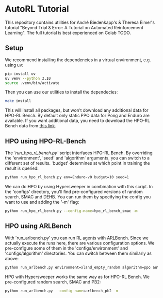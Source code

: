 # AutoRL Tutorial
This repository contains utilities for André Biedenkapp's & Theresa Eimer's tutorial "Beyond Trial & Error: A Tutorial on Automated Reinforcement Learning". The full tutorial is best experienced on Colab TODO.

## Setup
We recommend installing the dependencies in a virtual environment, e.g. using uv:
```bash
pip install uv
uv venv --python 3.10
source .venv/bin/activate
```

Then you can use our utilities to install the dependecies:
```bash
make install
```

This will install all packages, but won't download any additional data for HPO-RL Bench. By default only static PPO data for Pong and Enduro are available. If you want additional data, you need to download the HPO-RL Bench data from [this link](https://drive.google.com/file/d/1AW5_6xGGiklteZgyyDBxSsf6kOLuFPkO/view?usp=share_link).

## HPO using HPO-RL-Bench
The *'run_hpo_rl_bench.py'* script interfaces HPO-RL Bench. By overriding the 'environment', 'seed' and 'algorithm' arguments, you can switch to a different set of results. 'budget' determines at which point in training the result is queried:
```bash
python run_hpo_rl_bench.py env=Enduro-v0 budget=10 seed=1
```

We can do HPO by using Hypersweeper in combination with this script. In the 'configs' directory, you'll find pre-configured versions of random search, SMAC and DEHB. You can run them by specifying the config you want to use and adding the '-m' flag:
```bash
python run_hpo_rl_bench.py --config-name=hpo_rl_bench_smac -m
```

## HPO using ARLBench
With 'run_arlbench.py' you can run RL agents with ARLBench. Since we actually execute the runs here, there are various configuration options. We pre-configure some of them in the 'configs/environment' and 'configs/algorithm' directories. You can switch between them similarly as above:
```bash
python run_arlbench.py environment=xland_empty_random algorithm=ppo autorl.seed=2
```

HPO with Hypersweeper works the same way as for HPO-RL Bench. We pre-configured random search, SMAC and PB2:
```bash
python run_arlbench.py --config-name=arlbench_pb2 -m
```